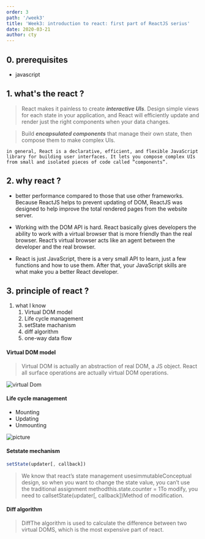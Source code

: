 ```yaml
---
order: 3
path: '/week3'
title: 'Week3: introduction to react: first part of ReactJS serius'
date: 2020-03-21
author: cty
---
```


## 0. prerequisites

- javascript

## 1. what's the react ?
> React makes it painless to create ***interactive UIs***. Design simple views for each state in your application, and React will efficiently update and render just the right components when your data changes.

> Build ***encapsulated components*** that manage their own state, then compose them to make complex UIs.

```text
in general, React is a declarative, efficient, and flexible JavaScript library for building user interfaces. It lets you compose complex UIs from small and isolated pieces of code called “components”.
```

## 2. why react ?
- better performance compared to those that use other frameworks. Because ReactJS helps to prevent updating of DOM, ReactJS was designed to help improve the total rendered pages from the website server.

- Working with the DOM API is hard. React basically gives developers the ability to work with a virtual browser that is more friendly than the real browser. React’s virtual browser acts like an agent between the developer and the real browser.

- React is just JavaScript, there is a very small API to learn, just a few functions and how to use them. After that, your JavaScript skills are what make you a better React developer. 

## 3. principle of react ?
1. what I know
   1. Virtual DOM model
   2. Life cycle management
   3. setState machanism
   4. diff algorithm
   5. one-way data flow

#### Virtual DOM model
>Virtual DOM is actually an abstraction of real DOM, a JS object. React all surface operations are actually virtual DOM operations.

![virtual Dom](https://imgs.developpaper.com/imgs/1613141974-5da55fd1d0911_articlex.png)


#### Life cycle management
- Mounting 
- Updating
- Unmounting

![picture](https://imgs.developpaper.com/imgs/3858602572-5da6e613d3cf2_articlex.png)


#### Setstate mechanism
```jsx
setState(updater[, callback])
```

>We know that react’s state management usesimmutableConceptual design, so when you want to change the state value, you can’t use the traditional assignment methodthis.state.counter = 1To modify, you need to callsetState(updater[, callback])Method of modification.


#### Diff algorithm
>DiffThe algorithm is used to calculate the difference between two virtual DOMS, which is the most expensive part of react.
